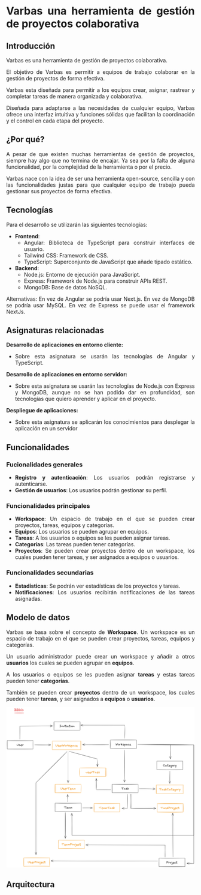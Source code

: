 <div style="text-align: justify">

# Varbas una herramienta de gestión de proyectos colaborativa

## Introducción

Varbas es una herramienta de gestión de proyectos colaborativa.

El objetivo de Varbas es permitir a equipos de trabajo colaborar en la gestión de proyectos de forma efectiva.

Varbas esta diseñada para permitir a los equipos crear, asignar, rastrear y completar tareas de manera organizada y colaborativa.

Diseñada para adaptarse a las necesidades de cualquier equipo, Varbas ofrece una interfaz intuitiva y funciones sólidas que facilitan la coordinación y el control en cada etapa del proyecto.


## ¿Por qué?

A pesar de que existen muchas herramientas de gestión de proyectos, siempre hay algo que no termina de encajar. Ya sea por la falta de alguna funcionalidad, por la complejidad de la herramienta o por el precio.


Varbas nace con la idea de ser una herramienta open-source, sencilla y con las funcionalidades justas para que cualquier equipo de trabajo pueda gestionar sus proyectos de forma efectiva.
## Tecnologías

Para el desarrollo se utilizarán las siguientes tecnologías:

- **Frontend**:
  - Angular: Biblioteca de TypeScript para construir interfaces de usuario.
  - Tailwind CSS: Framework de CSS.
  - TypeScript: Superconjunto de JavaScript que añade tipado estático.
- **Backend**:
	- Node.js: Entorno de ejecución para JavaScript.
  	- Express: Framework de Node.js para construir APIs REST.
	- MongoDB: Base de datos NoSQL.

Alternativas:
En vez de Angular se podría usar Next.js.
En vez de MongoDB se podría usar MySQL.
En vez de Express se puede usar el framework NextJs.

<div style="page-break-after: always;"></div>


## Asignaturas relacionadas

**Desarrollo de aplicaciones en entorno cliente:** 
  - Sobre esta asignatura se usarán las tecnologías de Angular y TypeScript.

**Desarrollo de aplicaciones en entorno servidor:**
  - Sobre esta asignatura se usarán las tecnologías de Node.js con Express y MongoDB, aunque no se han podido dar en profundidad, son tecnologías que quiero aprender y aplicar en el proyecto.

**Despliegue de aplicaciones:** 
  - Sobre esta asignatura se aplicarán los conocimientos para desplegar la aplicación en un servidor 


## Funcionalidades

### Fucionalidades generales
- **Registro y autenticación**: Los usuarios podrán registrarse y autenticarse.
- **Gestión de usuarios**: Los usuarios podrán gestionar su perfil.

### Funcionalidades principales
- **Workspace**: Un espacio de trabajo en el que se pueden crear proyectos, tareas, equipos y categorías.
- **Equipos**: Los usuarios se pueden agrupar en equipos.
- **Tareas**: A los usuarios o equipos se les pueden asignar tareas.
- **Categorías**: Las tareas pueden tener categorías.
- **Proyectos**: Se pueden crear proyectos dentro de un workspace, los cuales pueden tener tareas, y ser asignados a equipos o usuarios.

### Funcionalidades secundarias
- **Estadísticas**: Se podrán ver estadísticas de los proyectos y tareas.
- **Notificaciones**: Los usuarios recibirán notificaciones de las tareas asignadas.

<div style="page-break-after: always;"></div>

## Modelo de datos

Varbas se basa sobre el concepto de **Workspace**. Un workspace es un espacio de trabajo en el que se pueden crear proyectos, tareas, equipos y categorías.

Un usuario administrador puede crear un workspace y añadir a otros **usuarios** los cuales se pueden agrupar en **equipos**.

A los usuarios o equipos se les pueden asignar **tareas** y estas tareas pueden tener **categorías**.

También se pueden crear **proyectos** dentro de un workspace, los cuales pueden tener **tareas**, y ser asignados a **equipos** o **usuarios**.

![Modelo de datos](./docs/assets/ModeloDatos.png)


## Arquitectura



</div>